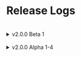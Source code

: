 # Release Logs

<br>

<details>
  <summary>v2.0.0 Beta 1</summary>

<br>
<hr>
v2.0.0 Beta 1.1 - 29 December 2023

- Fixed minor bugs in Bird Web
- Improved Release Logs experience

<br>
v2.0.0 Beta 1 - 29 December 2023

- **Fully release BirdOne.click v2**

<hr>
</details>

<br>

<details>
<summary>v2.0.0 Alpha 1-4</summary>
<br>
<hr>
v2.0.0 Alpha 4 - 26 December 2023

- **OPENED BIRD WEB 🔥**

<br>
v2.0.0 Alpha 3 - 15 December 2023

- Added Release Logs and 404 pages
- Removed some unneccessary stuff
- Bug fixes

<br>
v2.0.0 Alpha 2 - 13 November 2023

- Added roadmap

<br>
v2.0.0 Alpha 1 - 6 November 2023

- Initial release

<hr>
</details>
